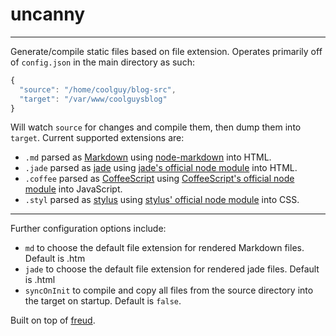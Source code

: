 uncanny
====
----

Generate/compile static files based on file extension. Operates primarily off of `config.json` in the main directory as such:

```js
{
  "source": "/home/coolguy/blog-src",
  "target": "/var/www/coolguysblog"
}
```

Will watch `source` for changes and compile them, then dump them into `target`. Current supported extensions are:
* `.md` parsed as [Markdown](http://daringfireball.net/projects/markdown/syntax) using [node-markdown](https://github.com/andris9/node-markdown) into HTML.
* `.jade` parsed as [jade](http://jade-lang.com/) using [jade's official node module](https://github.com/visionmedia/jade) into HTML.
* `.coffee` parsed as [CoffeeScript](http://coffeescript.org/) using [CoffeeScript's official node module](https://github.com/jashkenas/coffee-script/) into JavaScript.
* `.styl` parsed as [stylus](http://learnboost.github.io/stylus/) using [stylus' official node module](https://github.com/learnboost/stylus) into CSS.

----

Further configuration options include:
* `md` to choose the default file extension for rendered Markdown files. Default is .htm
* `jade` to choose the default file extension for rendered jade files. Default is .html
* `syncOnInit` to compile and copy all files from the source directory into the target on startup. Default is `false`.

Built on top of [freud](https://github.com/jarofghosts/freud).